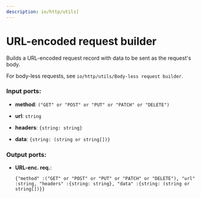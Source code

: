 ```yaml
---
description: io/http/utils]
---
```


# URL-encoded request builder

Builds a URL-encoded request record with data to be sent as the request's body.

For body-less requests, see `io/http/utils/Body-less request builder`.

### Input ports:

* __method__: `("GET" or "POST" or "PUT" or "PATCH" or "DELETE")`


* __url__: `string`


* __headers__: `{string: string}`


* __data__: `{string: (string or string[])}`

### Output ports:

* __URL-enc. req.__: 
    ```
    {"method" :("GET" or "POST" or "PUT" or "PATCH" or "DELETE"), "url" :string, "headers" :{string: string}, "data" :{string: (string or string[])}}
    ```

